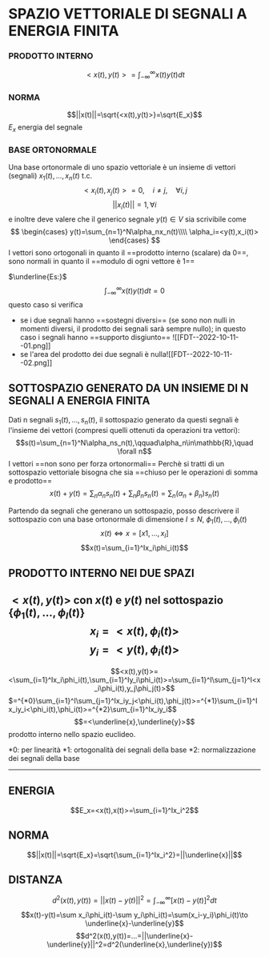 # SPAZIO VETTORIALE DI SEGNALI A ENERGIA FINITA

### PRODOTTO INTERNO
$$<x(t),y(t)>=\int_{-\infty}^{\infty}x(t)y(t)dt$$
### NORMA
$$||x(t)||=\sqrt{<x(t),y(t)>}=\sqrt{E_x}$$
$E_x$ energia del segnale

### BASE ORTONORMALE
Una base ortonormale di uno spazio vettoriale è un insieme di vettori (segnali) $x_1(t),...,x_n(t)$ t.c. $$<x_i(t),x_j(t)>=0,\quad i\neq j,\quad\forall i,j$$$$||x_i(t)||=1, \forall i$$ e inoltre deve valere che il generico segnale $y(t)\in V$ sia scrivibile come
$$
\begin{cases}
y(t)=\sum_{n=1}^N\alpha_nx_n(t)\\\\
\alpha_i=<y(t),x_i(t)>
\end{cases}
$$
I vettori sono ortogonali in quanto il ==prodotto interno (scalare) da 0==, sono normali in quanto il ==modulo di ogni vettore è 1==

$\underline{Es:}$
$$\int_{-\infty}^{\infty}x(t)y(t)dt=0$$
questo caso si verifica
- se i due segnali hanno ==sostegni diversi== (se sono non nulli in momenti diversi, il prodotto dei segnali sarà sempre nullo); in questo caso i segnali hanno ==supporto disgiunto==
  ![[FDT--2022-10-11--01.png]]
- se l'area del prodotto dei due segnali è nulla![[FDT--2022-10-11--02.png]]

## SOTTOSPAZIO GENERATO DA UN INSIEME DI N SEGNALI A ENERGIA FINITA
Dati n segnali $s_1(t),...,s_n(t)$, il sottospazio generato da questi segnali è l'insieme dei vettori (compresi quelli ottenuti da operazioni tra vettori):
$$s(t)=\sum_{n=1}^N\alpha_ns_n(t),\qquad\alpha_n\in\mathbb{R},\quad \forall n$$
I vettori ==non sono per forza ortonormali==
Perchè si tratti di un sottospazio vettoriale bisogna che sia ==chiuso per le operazioni di somma e prodotto==
$$x(t)+y(t)=\sum_n\alpha_ns_n(t)+\sum_n\beta_ns_n(t)=\sum_n(\alpha_n+\beta_n)s_n(t)$$

Partendo da segnali che generano un sottospazio, posso descrivere il sottospazio con una base ortonormale di dimensione $I\leq N,~\phi_1(t),...,\phi_I(t)$
$$x(t)\iff x=[x1,...,x_I]$$
$$x(t)=\sum_{i=1}^Ix_i\phi_i(t)$$

## PRODOTTO INTERNO NEI DUE SPAZI
$<x(t),y(t)>$ con $x(t)$ e $y(t)$ nel sottospazio $\{\phi_1(t),...,\phi_I(t)\}$
$$x_i=<x(t),\phi_i(t)>$$
$$y_i=<y(t),\phi_i(t)>$$
----
$$<x(t),y(t)>=<\sum_{i=1}^Ix_i\phi_i(t),\sum_{i=1}^Iy_i\phi_i(t)>=\sum_{i=1}^I\sum_{j=1}^I<x_i\phi_i(t),y_j\phi_j(t)>$$$=^{*0}\sum_{i=1}^I\sum_{j=1}^Ix_iy_j<\phi_i(t),\phi_j(t)>=^{*1}\sum_{i=1}^Ix_iy_i<\phi_i(t),\phi_i(t)>=^{*2}\sum_{i=1}^Ix_iy_i$$
$$=<\underline{x},\underline{y}>$$
prodotto interno nello spazio euclideo.

\*0: per linearità
\*1: ortogonalità dei segnali della base
\*2: normalizzazione dei segnali della base

----

## ENERGIA
$$E_x=<x(t),x(t)>=\sum_{i=1}^Ix_i^2$$
## NORMA
$$||x(t)||=\sqrt{E_x}=\sqrt{\sum_{i=1}^Ix_i^2}=||\underline{x}||$$
## DISTANZA
$$d^2(x(t),y(t))=||x(t)-y(t)||^2=\int_{-\infty}^{\infty}[x(t)-y(t)]^2dt$$$$x(t)-y(t)=\sum x_i\phi_i(t)-\sum y_i\phi_i(t)=\sum(x_i-y_i)\phi_i(t)\to \underline{x}-\underline{y}$$$$d^2(x(t),y(t))=...=||\underline{x}-\underline{y}||^2=d^2(\underline{x},\underline{y})$$